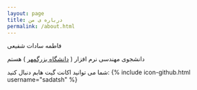 ```yaml
---
layout: page
title: درباره ی من
permalink: /about.html
---
```

فاطمه سادات شفیعی

دانشجوی مهندسی نرم افزار ( [دانشگاه بزرگمهر](www.buqaen.ac.ir) ) هستم


شما می توانید  اکانت گیت هابم دنبال کنید:
{% include icon-github.html username="sadatsh" %} 

